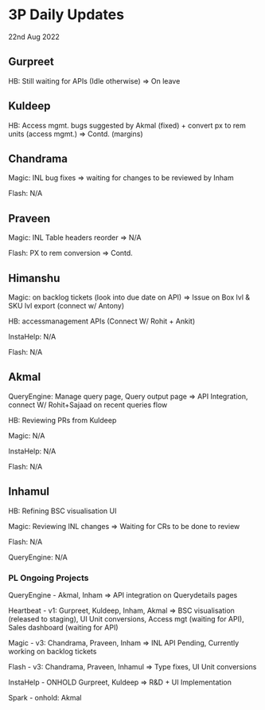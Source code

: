 # 3P Daily Updates
22nd Aug 2022

## Gurpreet
HB: Still waiting for APIs (Idle otherwise) => On leave

## Kuldeep
HB: Access mgmt. bugs suggested by Akmal (fixed) + convert px to rem units (access mgmt.) => Contd. (margins)

## Chandrama
Magic: INL bug fixes => waiting for changes to be reviewed by Inham

Flash: N/A

## Praveen
Magic: INL Table headers reorder => N/A 

Flash: PX to rem conversion => Contd.

## Himanshu
Magic: on backlog tickets (look into due date on API) => Issue on Box lvl & SKU lvl export (connect w/ Antony)

HB: accessmanagement APIs (Connect W/ Rohit + Ankit)

InstaHelp: N/A

Flash: N/A

## Akmal
QueryEngine: Manage query page, Query output page => API Integration, connect W/ Rohit+Sajaad on recent queries flow 

HB: Reviewing PRs from Kuldeep

Magic: N/A

InstaHelp: N/A

Flash: N/A

## Inhamul
HB: Refining BSC visualisation UI

Magic: Reviewing INL changes => Waiting for CRs to be done to review

Flash: N/A

QueryEngine: N/A

### PL Ongoing Projects
QueryEngine - Akmal, Inham => API integration on Querydetails pages

Heartbeat - v1: Gurpreet, Kuldeep, Inham, Akmal => BSC visualisation (released to staging), UI Unit conversions, Access mgt (waiting for API), Sales dashboard (waiting for API)

Magic - v3: Chandrama, Praveen, Inham => INL API Pending, Currently working on backlog tickets

Flash - v3: Chandrama, Praveen, Inhamul => Type fixes, UI Unit conversions

InstaHelp - ONHOLD Gurpreet, Kuldeep => R&D + UI Implementation

Spark - onhold: Akmal